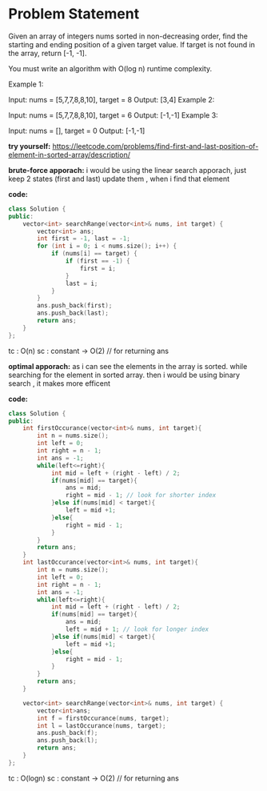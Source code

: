 # Problem Statement
Given an array of integers nums sorted in non-decreasing order, find the starting and ending position of a given target value.
If target is not found in the array, return [-1, -1].

You must write an algorithm with O(log n) runtime complexity.


Example 1:

Input: nums = [5,7,7,8,8,10], target = 8
Output: [3,4]
Example 2:

Input: nums = [5,7,7,8,8,10], target = 6
Output: [-1,-1]
Example 3:

Input: nums = [], target = 0
Output: [-1,-1]

**try yourself:** https://leetcode.com/problems/find-first-and-last-position-of-element-in-sorted-array/description/

**brute-force apporach:**
i would be using the linear search apporach, just keep 2 states (first and last) update them , when i find that element

**code:**
```cpp
class Solution {
public:
    vector<int> searchRange(vector<int>& nums, int target) {
        vector<int> ans; 
        int first = -1, last = -1;
        for (int i = 0; i < nums.size(); i++) {
            if (nums[i] == target) {
                if (first == -1) {
                    first = i;
                }
                last = i;
            }
        }
        ans.push_back(first);
        ans.push_back(last);
        return ans;
    }
};
```
tc : O(n)
sc : constant -> O(2) // for returning ans

**optimal apporach:**
as i can see the elements in the array is sorted. while searching for the element in sorted array. 
then i would be using binary search , it makes more efficent

**code:**
```cpp
class Solution {
public:
    int firstOccurance(vector<int>& nums, int target){
        int n = nums.size();
        int left = 0;
        int right = n - 1;
        int ans = -1;
        while(left<=right){
            int mid = left + (right - left) / 2;
            if(nums[mid] == target){
                ans = mid;
                right = mid - 1; // look for shorter index
            }else if(nums[mid] < target){
                left = mid +1;
            }else{
                right = mid - 1;
            }
        }
        return ans;
    }
    int lastOccurance(vector<int>& nums, int target){
        int n = nums.size();
        int left = 0;
        int right = n - 1;
        int ans = -1;
        while(left<=right){
            int mid = left + (right - left) / 2;
            if(nums[mid] == target){
                ans = mid;
                left = mid + 1; // look for longer index
            }else if(nums[mid] < target){
                left = mid +1;
            }else{
                right = mid - 1;
            }
        }
        return ans;
    }

    vector<int> searchRange(vector<int>& nums, int target) {
        vector<int>ans;
        int f = firstOccurance(nums, target);
        int l = lastOccurance(nums, target);
        ans.push_back(f);
        ans.push_back(l);
        return ans;
    }
}; 
```
tc : O(logn)
sc : constant -> O(2) // for returning ans